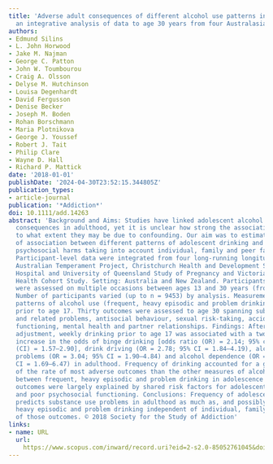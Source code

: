 ```yaml
---
title: 'Adverse adult consequences of different alcohol use patterns in adolescence:
  an integrative analysis of data to age 30 years from four Australasian cohorts'
authors:
- Edmund Silins
- L. John Horwood
- Jake M. Najman
- George C. Patton
- John W. Toumbourou
- Craig A. Olsson
- Delyse M. Hutchinson
- Louisa Degenhardt
- David Fergusson
- Denise Becker
- Joseph M. Boden
- Rohan Borschmann
- Maria Plotnikova
- George J. Youssef
- Robert J. Tait
- Philip Clare
- Wayne D. Hall
- Richard P. Mattick
date: '2018-01-01'
publishDate: '2024-04-30T23:52:15.344805Z'
publication_types:
- article-journal
publication: '*Addiction*'
doi: 10.1111/add.14263
abstract: 'Background and Aims: Studies have linked adolescent alcohol use with adverse
  consequences in adulthood, yet it is unclear how strong the associations are and
  to what extent they may be due to confounding. Our aim was to estimate the strength
  of association between different patterns of adolescent drinking and longer-term
  psychosocial harms taking into account individual, family and peer factors. Design:
  Participant-level data were integrated from four long-running longitudinal studies:
  Australian Temperament Project, Christchurch Health and Development Study, Mater
  Hospital and University of Queensland Study of Pregnancy and Victorian Adolescent
  Health Cohort Study. Setting: Australia and New Zealand. Participants: Participants
  were assessed on multiple occasions between ages 13 and 30 years (from 1991 to 2012).
  Number of participants varied (up to n = 9453) by analysis. Measurements: Three
  patterns of alcohol use (frequent, heavy episodic and problem drinking) were assessed
  prior to age 17. Thirty outcomes were assessed to age 30 spanning substance use
  and related problems, antisocial behaviour, sexual risk-taking, accidents, socio-economic
  functioning, mental health and partner relationships. Findings: After covariate
  adjustment, weekly drinking prior to age 17 was associated with a two- to threefold
  increase in the odds of binge drinking [odds ratio (OR) = 2.14; 95% confidence interval
  (CI) = 1.57–2.90], drink driving (OR = 2.78; 95% CI = 1.84–4.19), alcohol-related
  problems (OR = 3.04; 95% CI = 1.90–4.84) and alcohol dependence (OR = 3.30; 95%
  CI = 1.69–6.47) in adulthood. Frequency of drinking accounted for a greater proportion
  of the rate of most adverse outcomes than the other measures of alcohol use. Associations
  between frequent, heavy episodic and problem drinking in adolescence and most non-alcohol
  outcomes were largely explained by shared risk factors for adolescent alcohol use
  and poor psychosocial functioning. Conclusions: Frequency of adolescent drinking
  predicts substance use problems in adulthood as much as, and possibly more than,
  heavy episodic and problem drinking independent of individual, family and peer predictors
  of those outcomes. © 2018 Society for the Study of Addiction'
links:
- name: URL
  url: 
    https://www.scopus.com/inward/record.uri?eid=2-s2.0-85052761045&doi=10.1111%2fadd.14263&partnerID=40&md5=7504594b58bb3efa831a6fa79b1d3002
---
```


